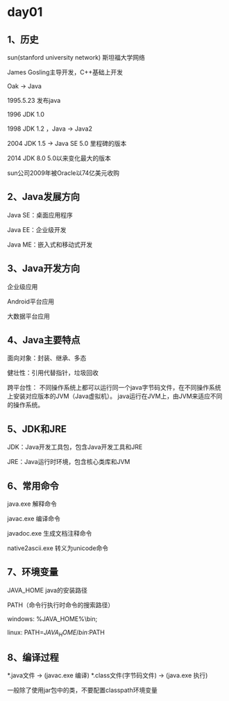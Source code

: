 # day01

## 1、历史

sun(stanford university network) 斯坦福大学网络

James Gosling主导开发，C++基础上开发

Oak -> Java

1995.5.23  发布java

1996  JDK 1.0

1998  JDK 1.2 ，Java -> Java2

2004  JDK 1.5 -> Java SE 5.0	里程碑的版本

2014  JDK 8.0	5.0以来变化最大的版本

sun公司2009年被Oracle以74亿美元收购

## 2、Java发展方向

Java SE：桌面应用程序

Java EE：企业级开发

Java ME：嵌入式和移动式开发

## 3、Java开发方向

企业级应用

Android平台应用

大数据平台应用

## 4、Java主要特点

面向对象：封装、继承、多态

健壮性：引用代替指针，垃圾回收

跨平台性：
不同操作系统上都可以运行同一个java字节码文件，在不同操作系统上安装对应版本的JVM（Java虚拟机）。
java运行在JVM上，由JVM来适应不同的操作系统。

## 5、JDK和JRE

JDK：Java开发工具包，包含Java开发工具和JRE

JRE：Java运行时环境，包含核心类库和JVM

## 6、常用命令

java.exe	解释命令

javac.exe	编译命令

javadoc.exe 生成文档注释命令

native2ascii.exe    转义为unicode命令

## 7、环境变量

JAVA_HOME	java的安装路径

PATH（命令行执行时命令的搜索路径）
	
windows:    %JAVA_HOME%\bin; 

linux:  PATH=$JAVA_HOME/bin:$PATH

## 8、编译过程

*.java文件  ->  (javac.exe 编译)   *.class文件(字节码文件)  ->  (java.exe 执行)   

一般除了使用jar包中的类，不要配置classpath环境变量